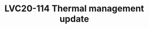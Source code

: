 ---
categories:
- lvc20
description: 'Slack channel to chat with the speaker during the live broadcast: https://linaroconnect.slack.com/archives/C01B0106Y9Y<br><br>The
  number of different components on the embedded devices, their performances, and
  the power they drain put on the front of the scene the thermal framework which was
  delegated to a second role until recently. We had to find new strategies to cool
  down the components as well as improve thermal management.<br>This session provides
  an update of the different changes in the thermal framework which are now available
  upstream.'
image: /assets/images/featured-images/lvc20/LVC20-114.png
session_id: LVC20-114
session_room: '[Track 2] Linux/Android'
session_slot:
  end_time: 2020-09-22 14:25
  start_time: 2020-09-22 14:00
session_speakers:
- speaker_bio: Daniel worked in 1998 in the Space Industry and Air traffic management
    for distributed system project in life safety constraints. He acquired for this
    project a system programming expertise. &lt;br /&gt; &lt;br /&gt; He joined IBM
    in 2004 and since this date he does kernel hacking and pushed upstream the resource
    virtualization with the namespaces. He is the author and maintainer of the Linux
    Container (LXC).&lt;br /&gt; &lt;br /&gt; In 2012, he joined Linaro to work in
    the power management team. Deeply involved in the power management improvements
    for the different members of Linaro, he continues to contribute and maintain some
    parts of the Linux kernel.
  speaker_company: Linaro
  speaker_image: http://avatars.sched.co/8/5c/829128/avatar.jpg.320x320px.jpg?0c8
  speaker_name: Daniel Lezcano
  speaker_position: Linaro - Senior Engineer - Power specialist
  speaker_role: attendee, speaker
session_track: Power Management
tag: session
tags: Power Management
title: LVC20-114 Thermal management update
amazon_s3_presentation_url: ''
amazon_s3_video_url: https://static.linaro.org/connect/lvc20/videos/lvc20-114.mp4
---
